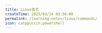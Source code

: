 ```yaml
---
title: Linux命令
createTime: 2025/03/14 03:56:08
permalink: /learning-notes/linux/commands/
icon: catppuccin:powershell
---
```

